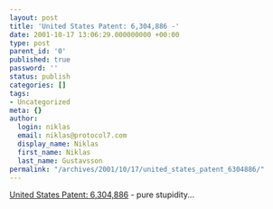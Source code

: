 ```yaml
---
layout: post
title: 'United States Patent: 6,304,886 -'
date: 2001-10-17 13:06:29.000000000 +00:00
type: post
parent_id: '0'
published: true
password: ''
status: publish
categories: []
tags:
- Uncategorized
meta: {}
author:
  login: niklas
  email: niklas@protocol7.com
  display_name: Niklas
  first_name: Niklas
  last_name: Gustavsson
permalink: "/archives/2001/10/17/united_states_patent_6304886/"
---
```

[United States Patent: 6,304,886](http://patft.uspto.gov/netacgi/nph-Parser?Sect1=PTO2&Sect2=HITOFF&p=1&u=/netahtml/search-bool.html&r=10&f=G&l=50&co1=AND&d=ft00&s1=HTML&OS=HTML&RS=HTML) - pure stupidity...

